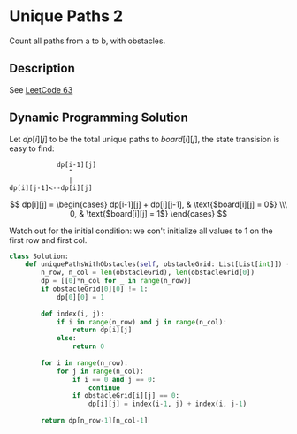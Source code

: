 # Unique Paths 2

Count all paths from a to b, with obstacles.
<!--more-->

## Description

See [LeetCode 63](https://leetcode.com/problems/unique-paths-ii/)

## Dynamic Programming Solution

Let $dp[i][j]$ to be the total unique paths to $board[i][j]$, the state transision is easy to find:

```
            dp[i-1][j]
               ^
               |
dp[i][j-1]<--dp[i][j]
```
$$ dp[i][j] = \begin{cases} dp[i-1][j] + dp[i][j-1],  & \text{$board[i][j] = 0$} \\\ 0, & \text{$board[i][j] = 1$} \end{cases} $$

Watch out for the initial condition: we con't initialize all values to 1 on the first row and first col.

```python
class Solution:
    def uniquePathsWithObstacles(self, obstacleGrid: List[List[int]]) -> int:
        n_row, n_col = len(obstacleGrid), len(obstacleGrid[0])
        dp = [[0]*n_col for _ in range(n_row)]
        if obstacleGrid[0][0] != 1:
            dp[0][0] = 1
        
        def index(i, j):
            if i in range(n_row) and j in range(n_col):
                return dp[i][j]
            else:
                return 0
        
        for i in range(n_row):
            for j in range(n_col):
                if i == 0 and j == 0:
                    continue
                if obstacleGrid[i][j] == 0:
                    dp[i][j] = index(i-1, j) + index(i, j-1)
        
        return dp[n_row-1][n_col-1]
```

